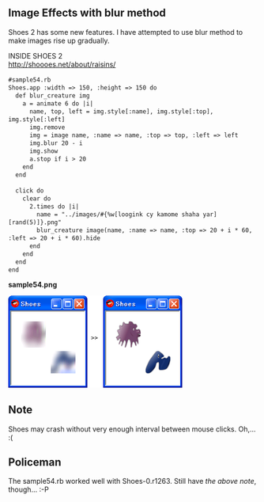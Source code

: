 Image Effects with blur method
------------------------------
Shoes 2 has some new features. I have attempted to use blur method to make images rise up gradually.

INSIDE SHOES 2 <br>
<http://shoooes.net/about/raisins/>


	#sample54.rb
	Shoes.app :width => 150, :height => 150 do
	  def blur_creature img
	    a = animate 6 do |i|
	      name, top, left = img.style[:name], img.style[:top], img.style[:left]
	      img.remove
	      img = image name, :name => name, :top => top, :left => left
	      img.blur 20 - i
	      img.show
	      a.stop if i > 20
	    end
	  end
	  
	  click do
	    clear do
	      2.times do |i|
	        name = "../images/#{%w[loogink cy kamome shaha yar][rand(5)]}.png"
	        blur_creature image(name, :name => name, :top => 20 + i * 60, :left => 20 + i * 60).hide
	      end
	    end
	  end
	end

**sample54.png**

![sample54.png](http://github.com/ashbb/shoes_tutorial_html/raw/master/images/sample54.png)

Note
----
Shoes may crash without very enough interval between mouse clicks. Oh,... :(


Policeman
---------

The sample54.rb worked well with Shoes-0.r1263. Still have *the above note*, though... :-P
